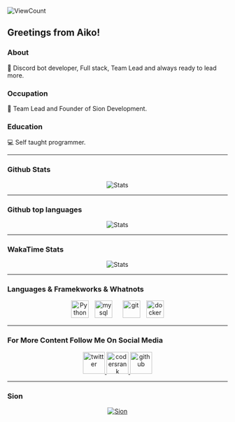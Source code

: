 ![ViewCount](https://views.whatilearened.today/views/github/aikozijlemans/aikozijlemans.svg?cache=remove)
## Greetings from Aiko!

### About
:robot: Discord bot developer, Full stack, Team Lead and always ready to lead more.
### Occupation
:space_invader: Team Lead and Founder of Sion Development.

### Education
:computer: Self taught programmer.

-----
### Github Stats
<p align="center">
  <img title="Stats" src="https://github-readme-stats.vercel.app/api?username=aikozijlemans&show_icons=true&count_private=true&theme=synthwave"/>
</p>

-----
### Github top languages
<p align="center">
  <img title="Stats" src="https://github-readme-stats.vercel.app/api/top-langs/?username=aikozijlemans&langs_count=8&count_private=true"/>
</p>

-----
### WakaTime Stats
<p align="center">
  <img title="Stats" src="https://github-readme-stats.vercel.app/api/wakatime?username=@aikozijlemans&layout=compact"/>
</p>

-----
### Languages & Framekworks & Whatnots

<p align="center">
	<img title="Python" src="https://i.imgur.com/kYqNRW2.png" height="40"/>
	<img src="https://i.imgur.com/DG1ai5x.png" alt="mysql" height="40" hspace="10"/>
 	<img src="https://i.imgur.com/2f8ghU7.png" alt="git" height="40" hspace="10"/>
	<img src="https://i.imgur.com/O1dfbU2.png" alt="docker" height="40"/>
</p>

----------

### For More Content Follow Me On Social Media

<p align="center">
	<a href="https://www.twitter.com/JZijlemans">
        	<img alt="twitter" src="https://i.imgur.com/fFlVB1c.png" height=50>
	</a>
	<a href="https://profile.codersrank.io/user/aikozijlemans">
        	<img alt="codersrank" src="https://res.cloudinary.com/practicaldev/image/fetch/s--4NzT16vu--/c_fill,f_auto,fl_progressive,h_320,q_auto,w_320/https://dev-to-uploads.s3.amazonaws.com/uploads/user/profile_image/258013/9eee3f4b-a57b-445b-9c95-8a4845aea080.jpg" height=50>
	</a>
	<a href="https://www.github.com/aikozijlemans">
        	<img alt="github" src="https://i.imgur.com/gnDF5oQ.png" height=50>
	</a>
</p>

----------

### Sion
<p align="center">
<a href="https://top.gg/bot/681433074944442384">
    <img src="https://top.gg/api/widget/681433074944442384.svg" alt="Sion" />
</a>
</p>
